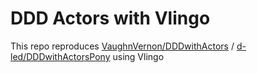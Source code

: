 DDD Actors with Vlingo
======================

This repo reproduces [VaughnVernon/DDDwithActors](https://github.com/VaughnVernon/DDDwithActors) / [d-led/DDDwithActorsPony](https://github.com/d-led/DDDwithActorsPony) using Vlingo
